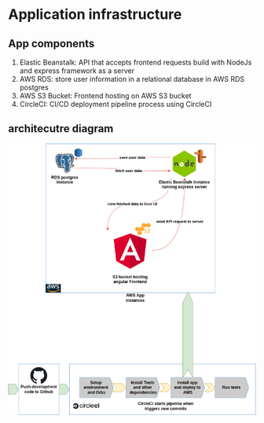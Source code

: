 # Application infrastructure
## App components
1. Elastic Beanstalk: API that accepts frontend requests  build with NodeJs and express framework as a server
2. AWS RDS: store user information in a relational database in AWS RDS postgres
3. AWS S3 Bucket: Frontend hosting on AWS S3 bucket
4. CircleCI: CI/CD deployment pipeline process using CircleCI

## architecutre diagram
![architecutre diagram](https://github.com/Farid-Mnf/udagram-app-circleci/blob/main/screenshots/app-architecture-diagram.png?raw=true)